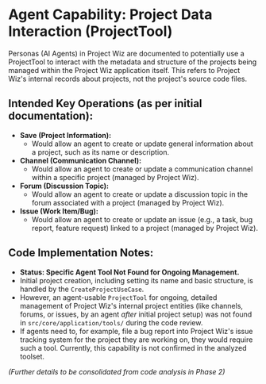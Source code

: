 # Agent Capability: Project Data Interaction (ProjectTool)

Personas (AI Agents) in Project Wiz are documented to potentially use a ProjectTool to interact with the metadata and structure of the projects being managed within the Project Wiz application itself. This refers to Project Wiz's internal records about projects, not the project's source code files.

## Intended Key Operations (as per initial documentation):

- **Save (Project Information):**
    - Would allow an agent to create or update general information about a project, such as its name or description.
- **Channel (Communication Channel):**
    - Would allow an agent to create or update a communication channel within a specific project (managed by Project Wiz).
- **Forum (Discussion Topic):**
    - Would allow an agent to create or update a discussion topic in the forum associated with a project (managed by Project Wiz).
- **Issue (Work Item/Bug):**
    - Would allow an agent to create or update an issue (e.g., a task, bug report, feature request) linked to a project (managed by Project Wiz).

## Code Implementation Notes:
- **Status: Specific Agent Tool Not Found for Ongoing Management.**
- Initial project creation, including setting its name and basic structure, is handled by the `CreateProjectUseCase`.
- However, an agent-usable `ProjectTool` for ongoing, detailed management of Project Wiz's internal project entities (like channels, forums, or issues, by an agent *after* initial project setup) was not found in `src/core/application/tools/` during the code review.
- If agents need to, for example, file a bug report into Project Wiz's issue tracking system for the project they are working on, they would require such a tool. Currently, this capability is not confirmed in the analyzed toolset.

*(Further details to be consolidated from code analysis in Phase 2)*
